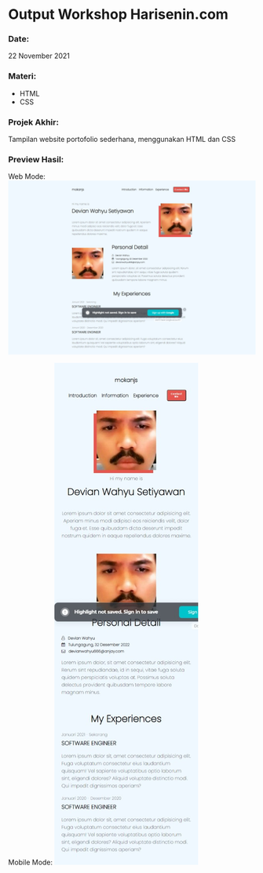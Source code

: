# Output Workshop Harisenin.com

### Date:
22 November 2021

### Materi:
- HTML
- CSS

### Projek Akhir:
Tampilan website portofolio sederhana, menggunakan HTML dan CSS

### Preview Hasil:
Web Mode:
<img src="./assets/web.jpeg" alt="Preview Hasil Image" />

Mobile Mode:
<img src="./assets/mobile.jpeg" alt="Preview Hasil Image" />